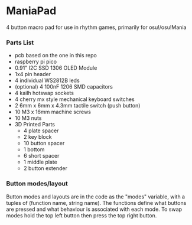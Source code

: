 # ManiaPad
4 button macro pad for use in rhythm games, primarily for osu!/osu!Mania

### Parts List
* pcb based on the one in this repo
* raspberry pi pico
* 0.91" I2C SSD 1306 OLED Module
* 1x4 pin header
* 4 individual WS2812B leds
* (optional) 4 100nF 1206 SMD capacitors
* 4 kailh hotswap sockets
* 4 cherry mx style mechanical keyboard switches
* 2 6mm x 6mm x 4.3mm tactile switch (push button)
* 10 M3 x 16mm machine screws
* 10 M3 nuts
* 3D Printed Parts
  * 4 plate spacer
  * 2 key block
  * 10 button spacer
  * 1 bottom
  * 6 short spacer
  * 1 middle plate
  * 2 button extender

### Button modes/layout
Button modes and layouts are in the code as the "modes" variable, with a tuples of (function name, string name). The functions define what buttons are pressed and what behaviour is associated with each mode. To swap modes hold the top left button then press the top right button.
